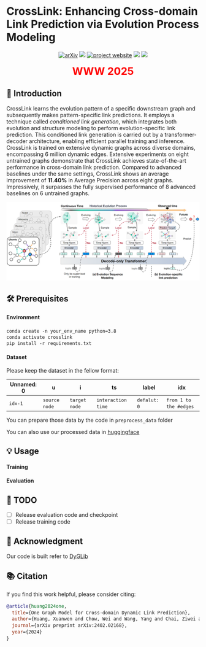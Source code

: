 # CrossLink: Enhancing Cross-domain Link Prediction via Evolution Process Modeling

<div align="center">
<a href="https://arxiv.org/pdf/2402.02168.pdf"><img src="https://img.shields.io/badge/arXiv-2402.02168-b31b1b.svg" alt="arXiv"></a>
<a href="https://github.com/zjunet/CrossLink"><img src="https://img.shields.io/github/stars/zjunet/CrossLink?style=social&amp;logo=github" width="75pt"></a>
<a href="https://weichow23.github.io/CrossLink/"><img src="https://img.shields.io/badge/website-gold" alt="project website"></a>
<a href="https://huggingface.co/MeissonFlow/Meissonic">
    <img src="https://img.shields.io/badge/🤗-Model-blue.svg"></a>
<a href="https://huggingface.co/datasets/WeiChow/DyGraphs">
    <img src="https://img.shields.io/badge/🤗-Dataset-green.svg"></a><br><br>
    <span style="color:red; font-size:27px;"><strong>WWW 2025</strong></span>
</div>



## 🚀 Introduction

CrossLink learns the evolution pattern of a specific downstream graph and subsequently makes pattern-specific link predictions. 
It employs a technique called *conditioned link generation*, which integrates both evolution and structure modeling to perform evolution-specific link prediction. This conditioned link generation is carried out by a transformer-decoder architecture, enabling efficient parallel training and inference. CrossLink is trained on extensive dynamic graphs across diverse domains, encompassing 6 million dynamic edges. Extensive experiments on eight untrained graphs demonstrate that CrossLink achieves state-of-the-art performance in cross-domain link prediction.  Compared to advanced baselines under the same settings, CrossLink shows an average improvement of **11.40%** in Average Precision across eight graphs. Impressively, it surpasses the fully supervised performance of 8 advanced baselines on 6 untrained graphs.

![Architecture](./assets/model.png)

## 🛠️ Prerequisites

#### Environment

```shell
conda create -n your_env_name python=3.8
conda activate crosslink
pip install -r requirements.txt
```

#### Dataset

Please keep the dataset in the fellow format:

| Unnamed: 0 | u             | i             | ts                 | label        | idx                    |
| ---------- | ------------- | ------------- | ------------------ | ------------ | ---------------------- |
| `idx-1`    | `source node` | `target node` | `interaction time` | `defalut: 0` | `from 1 to the #edges` |

You can prepare those data by the code in `preprocess_data` folder

You can also use our processed data in [huggingface](https://huggingface.co/datasets/WeiChow/DyGraphs) 

## 💡 Usage

#### Training



#### Evaluation



## 📅 TODO

- [ ]  Release evaluation code and checkpoint
- [ ]  Release training code

## 💞 Acknowledgment

Our code is built refer to [DyGLib](https://github.com/yule-BUAA/DyGLib)

## 📚 Citation

If you find this work helpful, please consider citing:

```bibtex
@article{huang2024one,
  title={One Graph Model for Cross-domain Dynamic Link Prediction},
  author={Huang, Xuanwen and Chow, Wei and Wang, Yang and Chai, Ziwei and Wang, Chunping and Chen, Lei and Yang, Yang},
  journal={arXiv preprint arXiv:2402.02168},
  year={2024}
}
```
